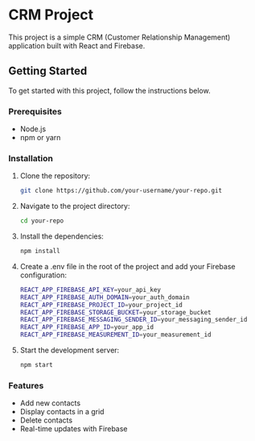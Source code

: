 # CRM Project

This project is a simple CRM (Customer Relationship Management) application built with React and Firebase.

## Getting Started

To get started with this project, follow the instructions below.

### Prerequisites

- Node.js
- npm or yarn

### Installation

1. Clone the repository:
   ```bash
   git clone https://github.com/your-username/your-repo.git
    ```
2. Navigate to the project directory:
    ```bash
   cd your-repo
    ```
   
3. Install the dependencies:
    ```bash
   npm install
    ```
4. Create a .env file in the root of the project and add your Firebase configuration:
    ```bash
   REACT_APP_FIREBASE_API_KEY=your_api_key
    REACT_APP_FIREBASE_AUTH_DOMAIN=your_auth_domain
    REACT_APP_FIREBASE_PROJECT_ID=your_project_id
    REACT_APP_FIREBASE_STORAGE_BUCKET=your_storage_bucket
    REACT_APP_FIREBASE_MESSAGING_SENDER_ID=your_messaging_sender_id
    REACT_APP_FIREBASE_APP_ID=your_app_id
    REACT_APP_FIREBASE_MEASUREMENT_ID=your_measurement_id
    ```
5. Start the development server:
    ```bash
   npm start
    ```
   
### Features

- Add new contacts
- Display contacts in a grid
- Delete contacts
- Real-time updates with Firebase